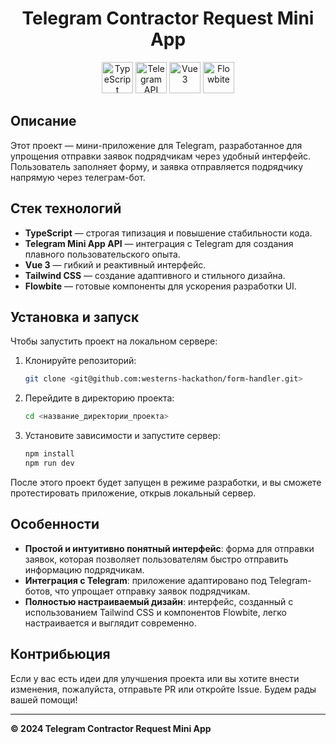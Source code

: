 <div align="center">
  <h1>Telegram Contractor Request Mini App</h1>
  <img src="https://cdn.jsdelivr.net/gh/devicons/devicon/icons/typescript/typescript-original.svg" alt="TypeScript" width="50" height="50"/>
  <img src="https://telegram.org/img/t_logo.svg" alt="Telegram API" width="50" height="50"/>
  <img src="https://cdn.jsdelivr.net/gh/devicons/devicon/icons/vuejs/vuejs-original.svg" alt="Vue 3" width="50" height="50"/>
  <img src="https://flowbite.com/images/logo.svg" alt="Flowbite" width="50" height="50"/>
</div>

## Описание

Этот проект — мини-приложение для Telegram, разработанное для упрощения отправки заявок подрядчикам через удобный интерфейс. Пользователь заполняет форму, и заявка отправляется подрядчику напрямую через телеграм-бот.

## Стек технологий

- **TypeScript** — строгая типизация и повышение стабильности кода.
- **Telegram Mini App API** — интеграция с Telegram для создания плавного пользовательского опыта.
- **Vue 3** — гибкий и реактивный интерфейс.
- **Tailwind CSS** — создание адаптивного и стильного дизайна.
- **Flowbite** — готовые компоненты для ускорения разработки UI.

## Установка и запуск

Чтобы запустить проект на локальном сервере:

1. Клонируйте репозиторий:
    ```bash
    git clone <git@github.com:westerns-hackathon/form-handler.git>
    ```

2. Перейдите в директорию проекта:
    ```bash
    cd <название_директории_проекта>
    ```

3. Установите зависимости и запустите сервер:
    ```bash
    npm install
    npm run dev
    ```

После этого проект будет запущен в режиме разработки, и вы сможете протестировать приложение, открыв локальный сервер.

## Особенности

- **Простой и интуитивно понятный интерфейс**: форма для отправки заявок, которая позволяет пользователям быстро отправить информацию подрядчикам.
- **Интеграция с Telegram**: приложение адаптировано под Telegram-ботов, что упрощает отправку заявок подрядчикам.
- **Полностью настраиваемый дизайн**: интерфейс, созданный с использованием Tailwind CSS и компонентов Flowbite, легко настраивается и выглядит современно.

## Контрибьюция

Если у вас есть идеи для улучшения проекта или вы хотите внести изменения, пожалуйста, отправьте PR или откройте Issue. Будем рады вашей помощи!

---

**© 2024 Telegram Contractor Request Mini App**
